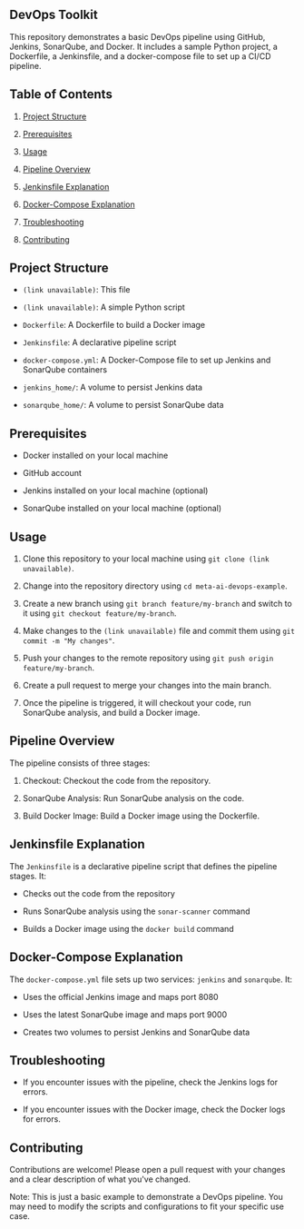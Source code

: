 DevOps Toolkit
----------------------

This repository demonstrates a basic DevOps pipeline using GitHub, Jenkins, SonarQube, and Docker. It includes a sample Python project, a Dockerfile, a Jenkinsfile, and a docker-compose file to set up a CI/CD pipeline.

Table of Contents
-----------------

1.  [Project Structure](http://www.meta.ai/#project-structure)

2.  [Prerequisites](http://www.meta.ai/#prerequisites)

3.  [Usage](http://www.meta.ai/#usage)

4.  [Pipeline Overview](http://www.meta.ai/#pipeline-overview)

5.  [Jenkinsfile Explanation](http://www.meta.ai/#jenkinsfile-explanation)

6.  [Docker-Compose Explanation](http://www.meta.ai/#docker-compose-explanation)

7.  [Troubleshooting](http://www.meta.ai/#troubleshooting)

8.  [Contributing](http://www.meta.ai/#contributing)

Project Structure
-----------------

-   `(link unavailable)`: This file

-   `(link unavailable)`: A simple Python script

-   `Dockerfile`: A Dockerfile to build a Docker image

-   `Jenkinsfile`: A declarative pipeline script

-   `docker-compose.yml`: A Docker-Compose file to set up Jenkins and SonarQube containers

-   `jenkins_home/`: A volume to persist Jenkins data

-   `sonarqube_home/`: A volume to persist SonarQube data

Prerequisites
-------------

-   Docker installed on your local machine

-   GitHub account

-   Jenkins installed on your local machine (optional)

-   SonarQube installed on your local machine (optional)

Usage
-----

1.  Clone this repository to your local machine using `git clone (link unavailable)`.

2.  Change into the repository directory using `cd meta-ai-devops-example`.

3.  Create a new branch using `git branch feature/my-branch` and switch to it using `git checkout feature/my-branch`.

4.  Make changes to the `(link unavailable)` file and commit them using `git commit -m "My changes"`.

5.  Push your changes to the remote repository using `git push origin feature/my-branch`.

6.  Create a pull request to merge your changes into the main branch.

7.  Once the pipeline is triggered, it will checkout your code, run SonarQube analysis, and build a Docker image.

Pipeline Overview
-----------------

The pipeline consists of three stages:

1.  Checkout: Checkout the code from the repository.

2.  SonarQube Analysis: Run SonarQube analysis on the code.

3.  Build Docker Image: Build a Docker image using the Dockerfile.

Jenkinsfile Explanation
-----------------------

The `Jenkinsfile` is a declarative pipeline script that defines the pipeline stages. It:

-   Checks out the code from the repository

-   Runs SonarQube analysis using the `sonar-scanner` command

-   Builds a Docker image using the `docker build` command

Docker-Compose Explanation
--------------------------

The `docker-compose.yml` file sets up two services: `jenkins` and `sonarqube`. It:

-   Uses the official Jenkins image and maps port 8080

-   Uses the latest SonarQube image and maps port 9000

-   Creates two volumes to persist Jenkins and SonarQube data

Troubleshooting
---------------

-   If you encounter issues with the pipeline, check the Jenkins logs for errors.

-   If you encounter issues with the Docker image, check the Docker logs for errors.

Contributing
------------

Contributions are welcome! Please open a pull request with your changes and a clear description of what you've changed.

Note: This is just a basic example to demonstrate a DevOps pipeline. You may need to modify the scripts and configurations to fit your specific use case.
#####
